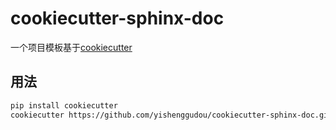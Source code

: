 # cookiecutter-sphinx-doc

一个项目模板基于[cookiecutter](https://github.com/audreyr/cookiecutter)

## 用法

```bash
pip install cookiecutter
cookiecutter https://github.com/yishenggudou/cookiecutter-sphinx-doc.git
```